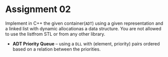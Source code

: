 # Assignment 02
Implement in C++ the given container(`ADT`) using a given representation and a linked list with dynamic allocationas a data  structure. You are not  allowed to use the listfrom STL or from any other library.
- **ADT Priority Queue** – using a `DLL` with (element, priority) pairs ordered based on a relation between the priorities.

